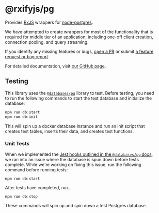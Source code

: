 # @rxifyjs/pg

Provides [RxJS](https://www.npmjs.com/package/rxjs) wrappers for
[node-postgres](https://www.npmjs.com/package/pg).

We have attempted to create wrappers for most of the functionality that is
required for middle tier of an application, including one-off client creation,
connection pooling, and query streaming.

If you identify any missing features or bugs,
[open a PR](https://github.com/rxify/pg/pulls) or submit
[a feature request or bug report](https://github.com/rxify/pg/issues).

For detailed documentation, visit [our GitHub page](https://rxify.github.io/pg/).

## Testing

This library uses the [`@databases/pg`](https://www.atdatabases.org/docs/pg-test)
library to test. Before testing, you need to run the following commands to
start the test database and initialize the database:

```bash
npm run db:start
npm run db:init
```

This will spin up a docker database instance and run an init script that creates
test tables, inserts their data, and creates test functions.

### Unit Tests

When we implemented the
[Jest hooks outlined in the `@databases/pg` docs](https://www.atdatabases.org/docs/pg-test#jest),
we ran into an issue where the database is spun down before tests complete.
While we're working on fixing this issue, run the following command
before running tests:

```
npm run db:start
```

After tests have completed, run...

```
npm run db:stop
```

These commands will spin up and spin down a test Postgres database.
